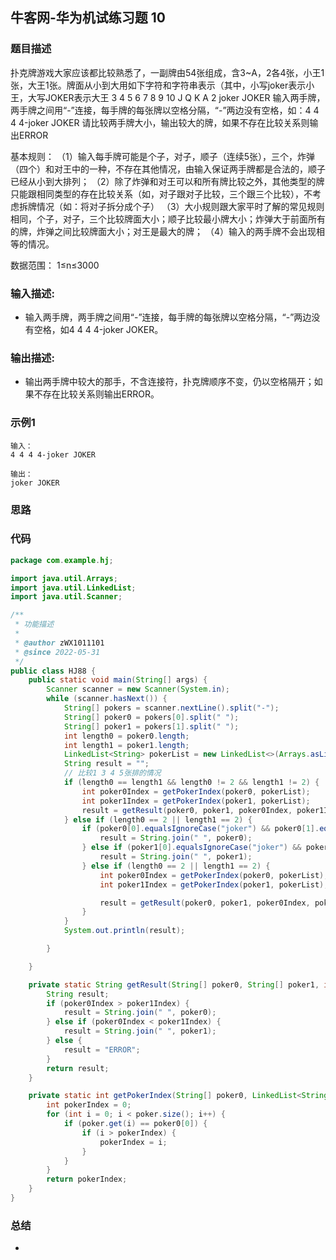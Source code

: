 ## 牛客网-华为机试练习题 10

### 题目描述

扑克牌游戏大家应该都比较熟悉了，一副牌由54张组成，含3~A，2各4张，小王1张，大王1张。牌面从小到大用如下字符和字符串表示（其中，小写joker表示小王，大写JOKER表示大王
3 4 5 6 7 8 9 10 J Q K A 2 joker JOKER
输入两手牌，两手牌之间用“-”连接，每手牌的每张牌以空格分隔，“-”两边没有空格，如：4 4 4 4-joker JOKER
请比较两手牌大小，输出较大的牌，如果不存在比较关系则输出ERROR

基本规则：
（1）输入每手牌可能是个子，对子，顺子（连续5张），三个，炸弹（四个）和对王中的一种，不存在其他情况，由输入保证两手牌都是合法的，顺子已经从小到大排列；
（2）除了炸弹和对王可以和所有牌比较之外，其他类型的牌只能跟相同类型的存在比较关系（如，对子跟对子比较，三个跟三个比较），不考虑拆牌情况（如：将对子拆分成个子）
（3）大小规则跟大家平时了解的常见规则相同，个子，对子，三个比较牌面大小；顺子比较最小牌大小；炸弹大于前面所有的牌，炸弹之间比较牌面大小；对王是最大的牌；
（4）输入的两手牌不会出现相等的情况。


数据范围： 1≤n≤3000

### 输入描述:

+  输入两手牌，两手牌之间用“-”连接，每手牌的每张牌以空格分隔，“-”两边没有空格，如4 4 4 4-joker JOKER。

### 输出描述:

*   输出两手牌中较大的那手，不含连接符，扑克牌顺序不变，仍以空格隔开；如果不存在比较关系则输出ERROR。

### 示例1

```
输入：
4 4 4 4-joker JOKER

输出：
joker JOKER

```

### 思路


  
### 代码
```Java
package com.example.hj;

import java.util.Arrays;
import java.util.LinkedList;
import java.util.Scanner;

/**
 * 功能描述
 *
 * @author zWX1011101
 * @since 2022-05-31
 */
public class HJ88 {
    public static void main(String[] args) {
        Scanner scanner = new Scanner(System.in);
        while (scanner.hasNext()) {
            String[] pokers = scanner.nextLine().split("-");
            String[] poker0 = pokers[0].split(" ");
            String[] poker1 = pokers[1].split(" ");
            int length0 = poker0.length;
            int length1 = poker1.length;
            LinkedList<String> pokerList = new LinkedList<>(Arrays.asList("3", "4", "5", "6", "7", "8", "9", "10", "J", "Q", "K", "A", "2", "joker ", "JOKER"));
            String result = "";
            // 比较1 3 4 5张排的情况
            if (length0 == length1 && length0 != 2 && length1 != 2) {
                int poker0Index = getPokerIndex(poker0, pokerList);
                int poker1Index = getPokerIndex(poker1, pokerList);
                result = getResult(poker0, poker1, poker0Index, poker1Index);
            } else if (length0 == 2 || length1 == 2) {
                if (poker0[0].equalsIgnoreCase("joker") && poker0[1].equalsIgnoreCase("joker")) {
                    result = String.join(" ", poker0);
                } else if (poker1[0].equalsIgnoreCase("joker") && poker1[1].equalsIgnoreCase("joker")) {
                    result = String.join(" ", poker1);
                } else if (length0 == 2 || length1 == 2) {
                    int poker0Index = getPokerIndex(poker0, pokerList);
                    int poker1Index = getPokerIndex(poker1, pokerList);

                    result = getResult(poker0, poker1, poker0Index, poker1Index);
                }
            }
            System.out.println(result);

        }

    }

    private static String getResult(String[] poker0, String[] poker1, int poker0Index, int poker1Index) {
        String result;
        if (poker0Index > poker1Index) {
            result = String.join(" ", poker0);
        } else if (poker0Index < poker1Index) {
            result = String.join(" ", poker1);
        } else {
            result = "ERROR";
        }
        return result;
    }

    private static int getPokerIndex(String[] poker0, LinkedList<String> poker) {
        int pokerIndex = 0;
        for (int i = 0; i < poker.size(); i++) {
            if (poker.get(i) == poker0[0]) {
                if (i > pokerIndex) {
                    pokerIndex = i;
                }
            }
        }
        return pokerIndex;
    }
}
```
### 总结
*   
